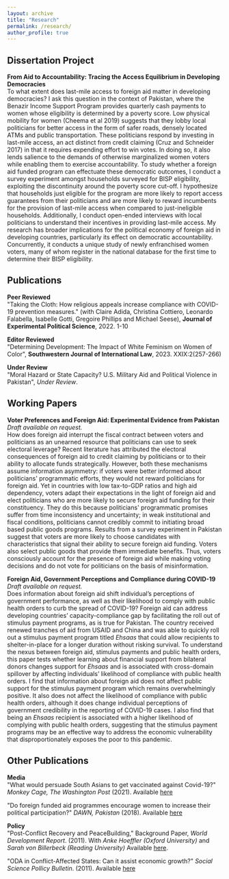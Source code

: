 ```yaml
---
layout: archive
title: "Research"
permalink: /research/
author_profile: true
---
```

## Dissertation Project
**From Aid to Accountability: Tracing the Access Equilibrium in Developing Democracies**  
To what extent does last-mile access to foreign aid matter in developing democracies? I ask this question in the context of Pakistan,  where the Benazir Income Support Program provides quarterly cash payments to women whose eligibility is determined by a poverty score. Low physical mobility for women (Cheema et al 2019) suggests that they lobby local politicians for better access in the form of safer roads,  densely located ATMs and public transportation. These politicians respond by investing in last-mile access, an act distinct from credit  claiming (Cruz and Schneider 2017) in that it requires expending effort to win votes. In doing so, it also lends salience to the demands of otherwise marginalized women voters while enabling them to exercise accountability. To study whether a foreign aid funded program can effectuate these democratic outcomes, I conduct a survey experiment amongst households surveyed for BISP eligibility, exploiting the discontinuity around the poverty score cut-off. I hypothesize that households just eligible for the program are more likely to report access guarantees from their politicians  and are more likely to reward incumbents for the provision of last-mile access when compared to just-ineligible households. Additionally, I conduct open-ended interviews with local politicians to understand their incentives in providing last-mile access. My research has broader implications for the political economy of foreign aid in developing countries, particularly its effect on democratic accountability. Concurrently, it conducts a unique study of newly enfranchised women voters, many of whom register in the national database for the first time to determine their BISP eligibility. 

## Publications
**Peer Reviewed**\
"Taking the Cloth: How religious appeals increase compliance with COVID-19 prevention measures." (with Claire Adida, Christina Cottiero, Leonardo Falabella, Isabelle Gotti, Gregoire Phillips and Michael Seese), **Journal of Experimental Political Science**, 2022. 1-10 

**Editor Reviewed**\
"Determining Development: The Impact of White Feminism on Women of Color", **Southwestern Journal of International Law**, 2023. XXIX:2(257-266)

**Under Review**\
"Moral Hazard or State Capacity? U.S. Military Aid and Political Violence in Pakistan", *Under Review*.  

## Working Papers
**Voter Preferences and Foreign Aid: Experimental Evidence from Pakistan** *Draft available on request.*  
How does foreign aid interrupt the fiscal contract between voters and politicians as an unearned resource that politicians can use to seek electoral leverage? Recent literature has attributed the electoral consequences of foreign aid to credit claiming by politicians or to their ability to allocate funds strategically. However, both these mechanisms assume information asymmetry: if voters were better informed about politicians' programmatic efforts, they would not reward politicians for foreign aid. Yet in countries with low tax-to-GDP ratios and high aid dependency, voters adapt their expectations in the light of foreign aid and elect politicians who are more likely to secure foreign aid funding for their constituency. They do this because politicians' programmatic promises suffer from time inconsistency and uncertainty; in weak institutional and fiscal conditions, politicians cannot credibly commit to initiating broad based public goods programs. Results from a survey experiment in Pakistan suggest that voters are more likely to choose candidates with characteristics that signal their ability to secure foreign aid funding. Voters also select public goods that provide them immediate benefits. Thus, voters consciously account for the presence of foreign aid while making voting decisions and do not vote for politicians on the basis of misinformation.

**Foreign Aid, Government Perceptions and Compliance during COVID-19** *Draft available on request.*  
Does information about foreign aid shift individual’s perceptions of government performance, as well as their likelihood to comply with public health orders to curb the spread of COVID-19? Foreign aid can address developing countries’ capacity-compliance gap by facilitating the roll out of stimulus payment programs, as is true for Pakistan. The country received renewed tranches of aid from USAID and China and was able to quickly roll out a stimulus payment program titled *Ehsaas* that could allow recipients to shelter-in-place for a longer duration without risking survival. To understand the nexus between foreign aid, stimulus payments and public health orders, this paper tests whether learning about financial support from bilateral donors changes support for *Ehsaas* and is associated with cross-domain spillover by affecting individuals’ likelihood of compliance with public health orders. I find that information about foreign aid does not affect public support for the stimulus payment program which remains overwhelmingly positive. It also does not affect the likelihood of compliance with public health orders, although it does change individual perceptions of government credibility in the reporting of COVID-19 cases. I also find that being an *Ehsaas* recipient is associated with a higher likelihood of complying with public health orders, suggesting that the stimulus payment programs may be an effective way to address the economic vulnerability that disproportionately exposes the poor to this pandemic.

## Other Publications

**Media**\
"What would persuade South Asians to get vaccinated against Covid-19?" *Monkey Cage, The Washington Post* (2021). Available [here](https://www.washingtonpost.com/politics/2021/05/21/what-would-persuade-south-asians-get-vaccinated-against-covid-19/)

"Do foreign funded aid programmes encourage women to increase their political participation?" *DAWN, Pakistan* (2018). Available [here](https://www.dawn.com/news/1430923/do-foreign-funded-aid-programmes-encourage-women-to-increase-their-political-participation)

**Policy**\
"Post-Conflict Recovery and PeaceBuilding," Background Paper, *World Development Report*. (2011). With *Anke Hoeffler (Oxford University)* and *Sarah von Billerbeck (Reading University)* Available [here](https://openknowledge.worldbank.org/bitstream/handle/10986/9184/WDR2011_0010.pdf?sequence=1&isAllowed=y). 

"ODA in Conflict-Affected States: Can it assist economic growth?" *Social Science Pollicy Bulletin*. (2011). Available [here](https://www.dropbox.com/s/llbpt10a8s8uevn/SSPB_2011.pdf?dl=0)

